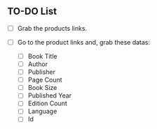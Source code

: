 ## TO-DO List

- [ ] Grab the products links.

- [ ] Go to the product links and, grab these datas:

  - [ ] Book Title
  - [ ] Author
  - [ ] Publisher
  - [ ] Page Count
  - [ ] Book Size
  - [ ] Published Year
  - [ ] Edition Count
  - [ ] Language
  - [ ] Id

